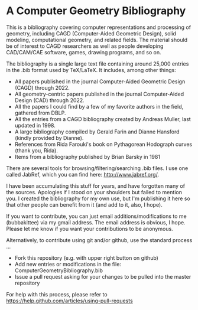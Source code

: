# A Computer Geometry Bibliography
This is a bibliography covering computer representations and processing of geometry, including CAGD (Computer-Aided Geometric Design), solid modeling, computational geometry, and related fields. The material should be of interest to CAGD researchers as well as people developing CAD/CAM/CAE software, games, drawing programs, and so on. 

The bibliography is a single large text file containing around 25,000 entries in the .bib format used by TeX/LaTeX. It includes, among other things:
  - All papers published in the journal Computer-Aided Geometric Design (CAGD) through 2022.
  - All geometry-centric papers published in the journal Computer-Aided Design (CAD) through 2022.
  - All the papers I could find by a few of my favorite authors in the field, gathered from DBLP. 
  - All the entries from a CAGD bibliography created by Andreas Muller, last updated in 1998.
  - A large bibliography compiled by Gerald Farin and Dianne Hansford (kindly provided by Dianne).
  - References from Rida Farouki's book on Pythagorean Hodograph curves (thank you, Rida).
  - Items from a bibliography published by Brian Barsky in 1981

There are several tools for browsing/filtering/searching .bib files. I use one called JabRef, which you can find here: http://www.jabref.org/.

I have been accumulating this stuff for years, and have forgotten many of the sources. Apologies if I stood on your shoulders but failed to mention you. I created the bibliography for my own use, but I'm publishing it here so that other people can benefit from it (and add to it, also, I hope).

If you want to contribute, you can just email additions/modifications to me (bubbakittee) via my gmail address. The email address is obvious, I hope. Please let me know if you want your contributions to be anonymous.

Alternatively, to contribute using git and/or github, use the standard process ...
  - Fork this repository (e.g. with upper right button on github)
  - Add new entries or modifications in the file: ComputerGeometryBibliography.bib
  - Issue a pull request asking for your changes to be pulled into the master repository
  
For help with this process, please refer to https://help.github.com/articles/using-pull-requests

